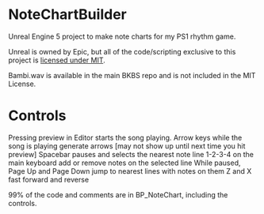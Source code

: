 # NoteChartBuilder

Unreal Engine 5 project to make note charts for my PS1 rhythm game.

Unreal is owned by Epic, but all of the code/scripting exclusive to this project is [licensed under MIT](License.txt).

Bambi.wav is available in the main BKBS repo and is not included in the MIT License.

# Controls
Pressing preview in Editor starts the song playing.
Arrow keys while the song is playing generate arrows [may not show up until next time you hit preview]
Spacebar pauses and selects the nearest note line
1-2-3-4 on the main keyboard add or remove notes on the selected line
While paused, Page Up and Page Down jump to nearest lines with notes on them
Z and X fast forward and reverse

99% of the code and comments are in BP_NoteChart, including the controls.
